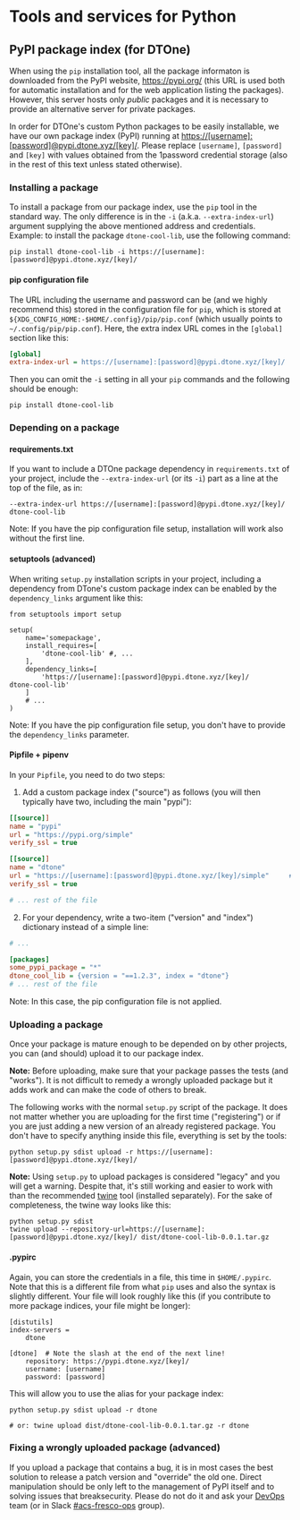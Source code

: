 # Tools and services for Python

## PyPI package index (for DTOne)

When using the `pip` installation tool, all the package informaton is downloaded from the PyPI website, <https://pypi.org/> (this URL is used both for automatic installation and for the web application listing the packages). However, this server hosts only *public* packages and it is necessary to provide an alternative server for private packages.

In order for DTOne's custom Python packages to be easily installable, we have our own package index (PyPI) running at <https://[username]:[password]@pypi.dtone.xyz/[key]/>. Please replace `[username]`, `[password]` and `[key]` with values obtained from the 1password credential storage (also in the rest of this text unless stated otherwise).

### Installing a package

To install a package from our package index, use the `pip` tool in the standard way. The only difference is in the `-i` (a.k.a. `--extra-index-url`) argument supplying the above mentioned address and credentials. Example: to install the package `dtone-cool-lib`, use the following command:

```
pip install dtone-cool-lib -i https://[username]:[password]@pypi.dtone.xyz/[key]/
```

#### pip configuration file

The URL including the username and password can be (and we highly recommend this) stored in the configuration file for `pip`, which is stored at `${XDG_CONFIG_HOME:-$HOME/.config}/pip/pip.conf` (which usually points to `~/.config/pip/pip.conf`). Here, the extra index URL comes in the `[global]` section like this:

```ini
[global]
extra-index-url = https://[username]:[password]@pypi.dtone.xyz/[key]/
```

Then you can omit the `-i` setting in all your `pip` commands and the
following should be enough:

```
pip install dtone-cool-lib
```

### Depending on a package

#### requirements.txt

If you want to include a DTOne package dependency in `requirements.txt` of your project, include the `--extra-index-url` (or its `-i`) part as a line at the top of the file, as in:

```
--extra-index-url https://[username]:[password]@pypi.dtone.xyz/[key]/
dtone-cool-lib
```

Note: If you have the pip configuration file setup, installation will work also without the first line.

#### setuptools (advanced)

When writing `setup.py` installation scripts in your project, including a dependency from DTone's custom package index can be enabled by the `dependency_links` argument like this:

```
from setuptools import setup

setup(
    name='somepackage',
    install_requires=[
        'dtone-cool-lib' #, ...
    ],
    dependency_links=[
        'https://[username]:[password]@pypi.dtone.xyz/[key]/
dtone-cool-lib'
    ]
    # ...
)
```

Note: If you have the pip configuration file setup, you don't have to provide the `dependency_links` parameter.

#### Pipfile + pipenv

In your `Pipfile`, you need to do two steps:

1) Add a custom package index ("source") as follows (you will then typically have two, including the main "pypi"):

```ini
[[source]]
name = "pypi"
url = "https://pypi.org/simple"
verify_ssl = true

[[source]]
name = "dtone"
url = "https://[username]:[password]@pypi.dtone.xyz/[key]/simple"     # Note the "simple" part
verify_ssl = true

# ... rest of the file
```

2) For your dependency, write a two-item ("version" and "index") dictionary instead of a simple line:

```ini
# ...

[packages]
some_pypi_package = "*"
dtone_cool_lib = {version = "==1.2.3", index = "dtone"}
# ... rest of the file
```

Note: In this case, the pip configuration file is not applied.

### Uploading a package

Once your package is mature enough to be depended on by other projects, you can (and should) upload it to our package index.

**Note:** Before uploading, make sure that your package passes the tests (and "works"). It is not difficult to remedy a wrongly uploaded package but it adds work and can make the code of others to break.

The following works with the normal `setup.py` script of the package. It does not matter whether you are uploading for the first time ("registering") or if you are just adding a new version of an already registered package. You don't have to specify anything inside this file, everything is set by the tools:

```
python setup.py sdist upload -r https://[username]:[password]@pypi.dtone.xyz/[key]/
```

**Note:** Using `setup.py` to upload packages is considered "legacy" and you will get a warning. Despite that, it's still working and easier to work with than the recommended [twine](https://pypi.org/project/twine/) tool (installed separately). For the sake of completeness, the twine way looks like this:

```
python setup.py sdist
twine upload --repository-url=https://[username]:[password]@pypi.dtone.xyz/[key]/ dist/dtone-cool-lib-0.0.1.tar.gz
```

#### .pypirc

Again, you can store the credentials in a file, this time in `$HOME/.pypirc`. Note that this is a different file from what `pip` uses and also the syntax is slightly different. Your file will look roughly like this (if you contribute to more package indices, your file might be longer):

```
[distutils]
index-servers =
    dtone

[dtone]  # Note the slash at the end of the next line!
    repository: https://pypi.dtone.xyz/[key]/    
    username: [username]
    password: [password]
```

This will allow you to use the alias for your package index:

```
python setup.py sdist upload -r dtone

# or: twine upload dist/dtone-cool-lib-0.0.1.tar.gz -r dtone
```

### Fixing a wrongly uploaded package (advanced)

If you upload a package that contains a bug, it is in most cases the best solution to release a patch version and "override" the old one. Direct manipulation should be only left to the management of PyPI itself and to solving issues that breaksecurity. Please do not do it and ask your [DevOps](mailto:infra@dtone.com) team (or in Slack [#acs-fresco-ops](https://app.slack.com/client/TH44CUB2M/CL10LQ1A9) group).
